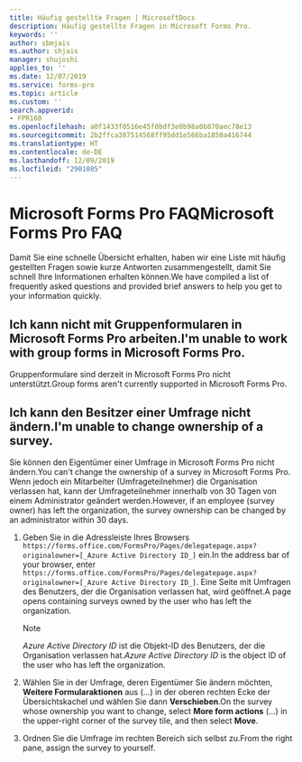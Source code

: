 ```yaml
---
title: Häufig gestellte Fragen | MicrosoftDocs
description: Häufig gestellte Fragen in Microsoft Forms Pro.
keywords: ''
author: sbmjais
ms.author: shjais
manager: shujoshi
applies_to: ''
ms.date: 12/07/2019
ms.service: forms-pro
ms.topic: article
ms.custom: ''
search.appverid:
- FPR160
ms.openlocfilehash: a0f1433f0516e45f0bdf3e0b98a0b870aec78e13
ms.sourcegitcommit: 2b2ffca387514568ff95dd1e566ba1850a416744
ms.translationtype: HT
ms.contentlocale: de-DE
ms.lasthandoff: 12/09/2019
ms.locfileid: "2901085"
---
```

# <a name="microsoft-forms-pro-faq"></a><span data-ttu-id="c77c6-103">Microsoft Forms Pro FAQ</span><span class="sxs-lookup"><span data-stu-id="c77c6-103">Microsoft Forms Pro FAQ</span></span>

<span data-ttu-id="c77c6-104">Damit Sie eine schnelle Übersicht erhalten, haben wir eine Liste mit häufig gestellten Fragen sowie kurze Antworten zusammengestellt, damit Sie schnell Ihre Informationen erhalten können.</span><span class="sxs-lookup"><span data-stu-id="c77c6-104">We have compiled a list of frequently asked questions and provided brief answers to help you get to your information quickly.</span></span>

## <a name="im-unable-to-work-with-group-forms-in-microsoft-forms-pro"></a><span data-ttu-id="c77c6-105">Ich kann nicht mit Gruppenformularen in Microsoft Forms Pro arbeiten.</span><span class="sxs-lookup"><span data-stu-id="c77c6-105">I'm unable to work with group forms in Microsoft Forms Pro.</span></span>

<span data-ttu-id="c77c6-106">Gruppenformulare sind derzeit in Microsoft Forms Pro nicht unterstützt.</span><span class="sxs-lookup"><span data-stu-id="c77c6-106">Group forms aren't currently supported in Microsoft Forms Pro.</span></span>

## <a name="im-unable-to-change-ownership-of-a-survey"></a><span data-ttu-id="c77c6-107">Ich kann den Besitzer einer Umfrage nicht ändern.</span><span class="sxs-lookup"><span data-stu-id="c77c6-107">I'm unable to change ownership of a survey.</span></span>

<span data-ttu-id="c77c6-108">Sie können den Eigentümer einer Umfrage in Microsoft Forms Pro nicht ändern.</span><span class="sxs-lookup"><span data-stu-id="c77c6-108">You can't change the ownership of a survey in Microsoft Forms Pro.</span></span> <span data-ttu-id="c77c6-109">Wenn jedoch ein Mitarbeiter (Umfrageteilnehmer) die Organisation verlassen hat, kann der Umfrageteilnehmer innerhalb von 30 Tagen von einem Administrator geändert werden.</span><span class="sxs-lookup"><span data-stu-id="c77c6-109">However, if an employee (survey owner) has left the organization, the survey ownership can be changed by an administrator within 30 days.</span></span>

1. <span data-ttu-id="c77c6-110">Geben Sie in die Adressleiste Ihres Browsers `https://forms.office.com/FormsPro/Pages/delegatepage.aspx?originalowner=[_Azure Active Directory ID_]` ein.</span><span class="sxs-lookup"><span data-stu-id="c77c6-110">In the address bar of your browser, enter `https://forms.office.com/FormsPro/Pages/delegatepage.aspx?originalowner=[_Azure Active Directory ID_]`.</span></span> <span data-ttu-id="c77c6-111">Eine Seite mit Umfragen des Benutzers, der die Organisation verlassen hat, wird geöffnet.</span><span class="sxs-lookup"><span data-stu-id="c77c6-111">A page opens containing surveys owned by the user who has left the organization.</span></span>

    > [!NOTE]
    > <span data-ttu-id="c77c6-112">_Azure Active Directory ID_ ist die Objekt-ID des Benutzers, der die Organisation verlassen hat.</span><span class="sxs-lookup"><span data-stu-id="c77c6-112">_Azure Active Directory ID_ is the object ID of the user who has left the organization.</span></span>

2. <span data-ttu-id="c77c6-113">Wählen Sie in der Umfrage, deren Eigentümer Sie ändern möchten, **Weitere Formularaktionen** aus (...) in der oberen rechten Ecke der Übersichtskachel und wählen Sie dann **Verschieben**.</span><span class="sxs-lookup"><span data-stu-id="c77c6-113">On the survey whose ownership you want to change, select **More form actions** (...) in the upper-right corner of the survey tile, and then select **Move**.</span></span>

3. <span data-ttu-id="c77c6-114">Ordnen Sie die Umfrage im rechten Bereich sich selbst zu.</span><span class="sxs-lookup"><span data-stu-id="c77c6-114">From the right pane, assign the survey to yourself.</span></span>
